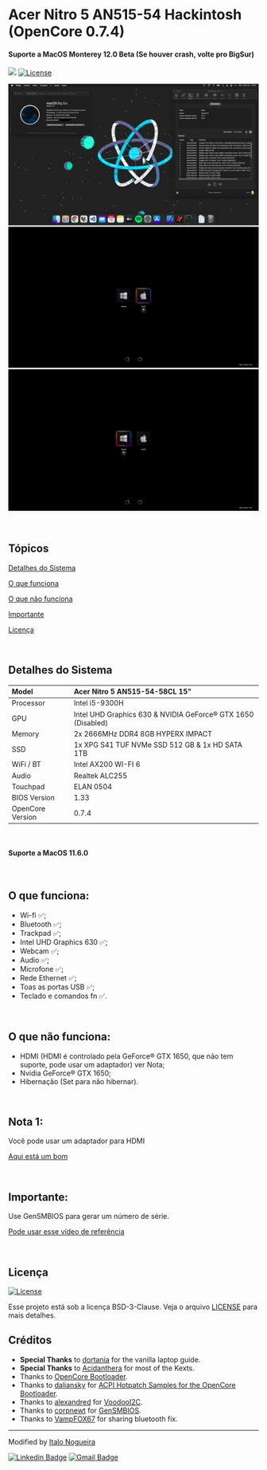 # Acer Nitro 5 AN515-54 Hackintosh (OpenCore 0.7.4)

#### Suporte a MacOS Monterey 12.0 Beta (Se houver crash, volte pro BigSur)

<p>
  <img src="https://img.shields.io/badge/made%20by-ITALO%20NOGUEIRA-5429CC?style=flat-square">  
  <a href="https://opensource.org/licenses/BSD-3-Clause">
    <img alt="License" src="https://img.shields.io/badge/License-BSD%203--Clause-blue.svg">
  </a>
  
</p>

![](Images/Home.png)
![](Images/Boot1.png)
![](Images/Boot2.png)

<br/>

## Tópicos 

[Detalhes do Sistema](#detalhes-do-sistema)

[O que funciona](#o-que-funciona)

[O que não funciona](#o-que-não-funciona)

[Importante](#importante)

[Licença](#licença)

<br>

## Detalhes do Sistema

| Model            | Acer Nitro 5 AN515-54-58CL 15"                               |
| :--------------- | :----------------------------------------------------------- |
| Processor        | Intel i5-9300H                                               |
| GPU              | Intel UHD Graphics 630 & NVIDIA GeForce® GTX 1650 (Disabled) |
| Memory           | 2x 2666MHz DDR4 8GB HYPERX IMPACT                            |
| SSD              | 1x XPG S41 TUF NVMe SSD 512 GB & 1x HD SATA 1TB              |
| WiFi / BT        | Intel AX200 WI-FI 6                                          |
| Audio            | Realtek ALC255                                               |
| Touchpad         | ELAN 0504                                                    |
| BIOS Version     | 1.33                                                         |
| OpenCore Version | 0.7.4                                                        |

<br/>

#### Suporte a MacOS 11.6.0

<br/>

## O que funciona:

- Wi-fi ✅;
- Bluetooth ✅;
- Trackpad ✅;
- Intel UHD Graphics 630 ✅;
- Webcam ✅;
- Audio ✅;
- Microfone ✅;
- Rede Ethernet ✅;
- Toas as portas USB ✅;
- Teclado e comandos fn ✅.

<br/>

## O que não funciona:

- HDMI (HDMI é controlado pela GeForce® GTX 1650, que não tem suporte, pode usar um adaptador) ver Nota;
- Nvidia GeForce® GTX 1650;
- Hibernação (Set para não hibernar).

<br/>

## Nota 1:

Você pode usar um adaptador para HDMI

[Aqui está um bom](https://s.click.aliexpress.com/e/_A1hTAn)

<br/>

## Importante:

Use GenSMBIOS para gerar um número de série.

[Pode usar esse vídeo de referência](https://www.youtube.com/watch?v=M93oJ1UBrS4)

<br/>

## Licença
 <a href="https://opensource.org/licenses/BSD-3-Clause">
    <img alt="License" src="https://img.shields.io/badge/License-BSD%203--Clause-blue.svg">
  </a>

<br>

Esse projeto está sob a licença BSD-3-Clause. Veja o arquivo [LICENSE](/LICENSE) para mais detalhes.


## Créditos


- **Special Thanks** to [dortania](https://dortania.github.io/vanilla-laptop-guide) for the vanilla laptop guide.
- **Special Thanks** to [Acidanthera](https://github.com/acidanthera) for most of the Kexts.
- Thanks to [OpenCore Bootloader](https://https://github.com/acidanthera/OpenCorePkg).
- Thanks to [daliansky](https://github.com/daliansky) for [ACPI Hotpatch Samples for the OpenCore Bootloader](https://github.com/daliansky/OC-little).
- Thanks to [alexandred](https://github.com/alexandred) for [VoodooI2C](https://github.com/alexandred/VoodooI2C).
- Thanks to [corpnewt](https://github.com/corpnewt) for [GenSMBIOS](https://github.com/corpnewt/GenSMBIOS).
- Thanks to [VampFOX67](https://github.com/VampFOX67) for sharing bluetooth fix.


---

Modified by [Italo Nogueira](https://github.com/italo-nogueira)

[![Linkedin Badge](https://img.shields.io/badge/-Italo%20Nogueira-5429CC?style=flat-square&logo=Linkedin&logoColor=white&link=https://www.linkedin.com/in/italo-nogueira-perfil//)](https://www.linkedin.com/in/italo-nogueira-perfil//) 
[![Gmail Badge](https://img.shields.io/badge/-italogdm@gmail.com-5429CC?style=flat-square&logo=Gmail&logoColor=white&link=mailto:italogdm@gmail.com)](mailto:italogdm@gmail.com)
